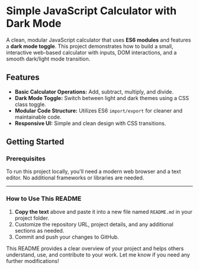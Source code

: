 # Simple JavaScript Calculator with Dark Mode

A clean, modular JavaScript calculator that uses **ES6 modules** and features a **dark mode toggle**. This project demonstrates how to build a small, interactive web-based calculator with inputs, DOM interactions, and a smooth dark/light mode transition.

## Features

- **Basic Calculator Operations:** Add, subtract, multiply, and divide.
- **Dark Mode Toggle:** Switch between light and dark themes using a CSS class toggle.
- **Modular Code Structure:** Utilizes ES6 `import/export` for cleaner and maintainable code.
- **Responsive UI:** Simple and clean design with CSS transitions.

## Getting Started

### Prerequisites

To run this project locally, you'll need a modern web browser and a text editor. No additional frameworks or libraries are needed.




---

### How to Use This README

1. **Copy the text** above and paste it into a new file named `README.md` in your project folder.
2. Customize the repository URL, project details, and any additional sections as needed.
3. Commit and push your changes to GitHub.

This README provides a clear overview of your project and helps others understand, use, and contribute to your work. Let me know if you need any further modifications!
